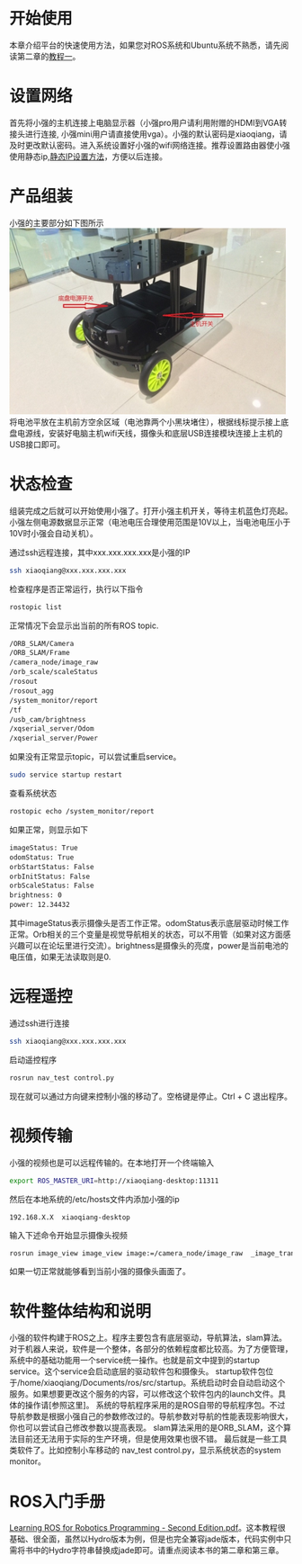 # <a id="start"></a>开始使用
本章介绍平台的快速使用方法，如果您对ROS系统和Ubuntu系统不熟悉，请先阅读第二章的[教程一](topic/26.md)。

# <a id="network"></a>设置网络

首先将小强的主机连接上电脑显示器（小强pro用户请利用附赠的HDMI到VGA转接头进行连接, 小强mini用户请直接使用vga）。小强的默认密码是xiaoqiang，请及时更改默认密码。进入系统设置好小强的wifi网络连接。推荐设置路由器使小强使用静态ip,[静态IP设置方法](topic/171.md)，方便以后连接。


# <a id="assemble"></a>产品组装

小强的主要部分如下图所示
<br>
![assemble image](../images/assemble.png)
<br>
将电池平放在主机前方空余区域（电池靠两个小黑块堵住），根据线标提示接上底盘电源线，安装好电脑主机wifi天线，摄像头和底层USB连接模块连接上主机的USB接口即可。


# <a id="status"></a>状态检查

组装完成之后就可以开始使用小强了。打开小强主机开关，等待主机蓝色灯亮起。小强左侧电源数据显示正常（电池电压合理使用范围是10V以上，当电池电压小于10V时小强会自动关机）。

通过ssh远程连接，其中xxx.xxx.xxx.xxx是小强的IP

```bash
ssh xiaoqiang@xxx.xxx.xxx.xxx
```

检查程序是否正常运行，执行以下指令
```bash
rostopic list
```

正常情况下会显示出当前的所有ROS topic.

```bash
/ORB_SLAM/Camera
/ORB_SLAM/Frame
/camera_node/image_raw
/orb_scale/scaleStatus
/rosout
/rosout_agg
/system_monitor/report
/tf
/usb_cam/brightness
/xqserial_server/Odom
/xqserial_server/Power
```

如果没有正常显示topic，可以尝试重启service。

```bash
sudo service startup restart
```

查看系统状态
```bash
rostopic echo /system_monitor/report
```

如果正常，则显示如下
```bash
imageStatus: True
odomStatus: True
orbStartStatus: False
orbInitStatus: False
orbScaleStatus: False
brightness: 0
power: 12.34432
```

其中imageStatus表示摄像头是否工作正常。odomStatus表示底层驱动时候工作正常。Orb相关的三个变量是视觉导航相关的状态，可以不用管（如果对这方面感兴趣可以在论坛里进行交流）。brightness是摄像头的亮度，power是当前电池的电压值，如果无法读取则是0.

# <a id="remote"></a>远程遥控

通过ssh进行连接

```bash
ssh xiaoqiang@xxx.xxx.xxx.xxx
```

启动遥控程序

```bash
rosrun nav_test control.py
```

现在就可以通过方向键来控制小强的移动了。空格键是停止。Ctrl + C 退出程序。


# <a id="video"></a>视频传输

小强的视频也是可以远程传输的。在本地打开一个终端输入

```bash
export ROS_MASTER_URI=http://xiaoqiang-desktop:11311
```

然后在本地系统的/etc/hosts文件内添加小强的ip

```
192.168.X.X  xiaoqiang-desktop
```

输入下述命令开始显示摄像头视频

```bash
rosrun image_view image_view image:=/camera_node/image_raw  _image_transport:=compressed
```

如果一切正常就能够看到当前小强的摄像头画面了。


# <a id="intro"></a>软件整体结构和说明

小强的软件构建于ROS之上。程序主要包含有底层驱动，导航算法，slam算法。
对于机器人来说，软件是一个整体，各部分的依赖程度都比较高。为了方便管理，系统中的基础功能用一个service统一操作。也就是前文中提到的startup service。这个service会启动底层的驱动软件包和摄像头。
startup软件包位于/home/xiaoqiang/Documents/ros/src/startup。系统启动时会自动启动这个服务。如果想要更改这个服务的内容，可以修改这个软件包内的launch文件。具体的操作请[参照这里]。
系统的导航程序采用的是ROS自带的导航程序包。不过导航参数是根据小强自己的参数修改过的。导航参数对导航的性能表现影响很大，你也可以尝试自己修改参数以提高表现。
slam算法采用的是ORB_SLAM，这个算法目前还无法用于实际的生产环境，但是使用效果也很不错。
最后就是一些工具类软件了。比如控制小车移动的 nav_test control.py，显示系统状态的system monitor。


# <a id="ros-intro"></a>ROS入门手册

[Learning ROS for Robotics Programming - Second Edition.pdf](http://pan.baidu.com/s/1ge6ffZt)。这本教程很基础、很全面，虽然以Hydro版本为例，但是也完全兼容jade版本，代码实例中只需将书中的Hydro字符串替换成jade即可。请重点阅读本书的第二章和第三章。
